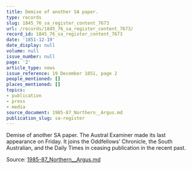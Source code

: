 ```yaml
---
title: Demise of another SA paper.
type: records
slug: 1845_76_sa_register_content_7673
url: /records/1845_76_sa_register_content_7673/
record_id: 1845_76_sa_register_content_7673
date: '1851-12-19'
date_display: null
volume: null
issue_number: null
page: '2'
article_type: news
issue_reference: 19 December 1851, page 2
people_mentioned: []
places_mentioned: []
topics:
- publication
- press
- media
source_document: 1985-87_Northern__Argus.md
publication_slug: sa-register
---
```


Demise of another SA paper.  The Austral Examiner made its last appearance on Friday.  It joins the Oddfellows’ Chronicle, the South Australian, and the Daily Times in ceasing publication in the recent past.

Source: [1985-87_Northern__Argus.md](/downloads/markdown/1985-87_Northern__Argus.md)
